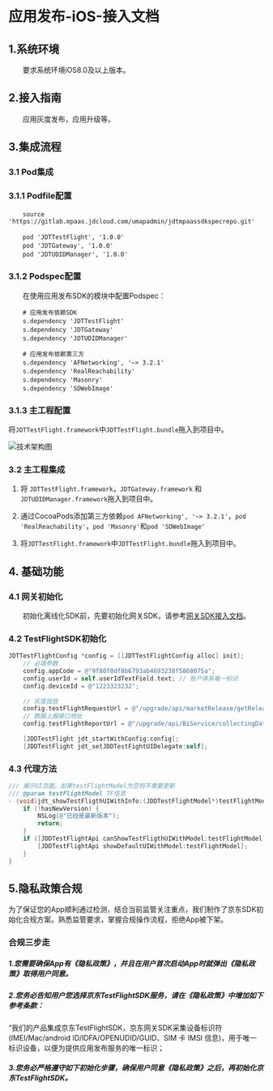 # 应用发布-iOS-接入文档

## 1.系统环境

&emsp;&emsp;要求系统环境iOS8.0及以上版本。

## 2.接入指南

&emsp;&emsp;应用灰度发布，应用升级等。

## 3.集成流程

### 3.1 Pod集成
### 3.1.1 Podfile配置
&emsp;&emsp;`source 'https://gitlab.mpaas.jdcloud.com/umapadmin/jdtmpaassdkspecrepo.git'`  

&emsp;&emsp;`pod 'JDTTestFlight', '1.0.0'`   
&emsp;&emsp;`pod 'JDTGateway', '1.0.0'`  
&emsp;&emsp;`pod 'JDTUDIDManager', '1.0.0'` 

### 3.1.2 Podspec配置
&emsp;&emsp;在使用应用发布SDK的模块中配置Podspec：

&emsp;&emsp;`# 应用发布依赖SDK`  
&emsp;&emsp;`s.dependency 'JDTTestFlight'`   
&emsp;&emsp;`s.dependency 'JDTGateway'`   
&emsp;&emsp;`s.dependency 'JDTUDIDManager'` 

&emsp;&emsp;`# 应用发布依赖第三方`  
&emsp;&emsp;`s.dependency 'AFNetworking', '~> 3.2.1'`  
&emsp;&emsp;`s.dependency 'RealReachability'`    
&emsp;&emsp;`s.dependency 'Masonry'`   
&emsp;&emsp;`s.dependency 'SDWebImage'`   

### 3.1.3 主工程配置
将`JDTTestFlight.framework`中`JDTTestFlight.bundle`拖入到项目中。

![技术架构图](../../../../image/MPaas/APP-Publish/iOS/iamge1.png)

### 3.2 主工程集成

1. 将 `JDTTestFlight.framework`，`JDTGateway.framework` 和 `JDTUDIDManager.framework`拖入到项目中。

2. 通过CocoaPods添加第三方依赖`pod AFNetworking', '~> 3.2.1'`，`pod 'RealReachability'`，`pod 'Masonry'`和`pod 'SDWebImage'`  

3. 将`JDTTestFlight.framework`中`JDTTestFlight.bundle`拖入到项目中。  

## 4. 基础功能

### 4.1 网关初始化
&emsp;&emsp;初始化离线化SDK前，先要初始化网关SDK，请参考[网关SDK接入文档](../gateway/iOS接入1.0.0.md)。

### 4.2 TestFlightSDK初始化
```ObjectiveC
JDTTestFlightConfig *config = [[JDTTestFlightConfig alloc] init];
    // 必填参数
    config.appCode = @"9f80f0df8b6793ab4693238f5868075a";
    config.userId = self.userIdTextField.text; // 账户体系唯一标识
    config.deviceId = @"1223323232";
    
    // 灰度投放
    config.testFlightRequestUrl = @"/upgrade/api/marketRelease/getReleaseData";
    // 数据上报接口地址
    config.testFlightReportUrl = @"/upgrade/api/BiService/collectingData";
    
    [JDDTestFlight jdt_startWithConfig:config];
    [JDDTestFlight jdt_setJDDTestFightUIDelegate:self];
```

### 4.3 代理方法

```ObjectiveC
/// 展示UI页面，如果testFlightModel为空则不需要更新
/// @param testFlightModel TF信息
- (void)jdt_showTestFligthUIWithInfo:(JDDTestFlightModel*)testFlightModel hasNewVersion:(BOOL)hasNewVersion {
    if (!hasNewVersion) {
        NSLog(@"已经是最新版本");
        return;
    }
    if ([JDDTestFlightApi canShowTestFligthUIWithModel:testFlightModel]) {
        [JDDTestFlightApi showDefaultUIWithModel:testFlightModel];
    }
}
```

## 5.隐私政策合规

为了保证您的App顺利通过检测，结合当前监管关注重点，我们制作了京东SDK初始化合规方案。熟悉监管要求，掌握合规操作流程，拒绝App被下架。

### 合规三步走

##### 1.您需要确保App有《隐私政策》，并且在用户首次启动App时就弹出《隐私政策》取得用户同意。

##### 2.您务必告知用户您选择京东TestFlightSDK服务，请在《隐私政策》中增加如下参考条款：

“我们的产品集成京东TestFlightSDK，京东网关SDK采集设备标识符(IMEI/Mac/android ID/IDFA/OPENUDID/GUID、SIM 卡 IMSI 信息)，用于唯一标识设备，以便为提供应用发布服务的唯一标识；

##### 3.您务必严格遵守如下初始化步骤，确保用户同意《隐私政策》之后，再初始化京东TestFlightSDK。

